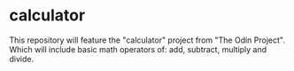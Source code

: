 # calculator
This repository will feature the "calculator" project from "The Odin Project". Which will include basic math operators of: add, subtract, multiply and divide. 